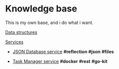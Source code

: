 # Knowledge base

This is my own base, and i do what i want.

[Data structures](https://github.com/sdaf47/go-knowledge-base/tree/master/data_structures)

[Services](https://github.com/sdaf47/go-knowledge-base/tree/master/small_programms)

- [JSON Database service](https://github.com/sdaf47/go-knowledge-base/blob/master/small_programms/database/json.go)
**#reflection** **#json** **#files**

- [Task Manager service](https://github.com/sdaf47/go-knowledge-base/blob/master/small_programms/task)
**#docker** **#rest** **#go-kit**